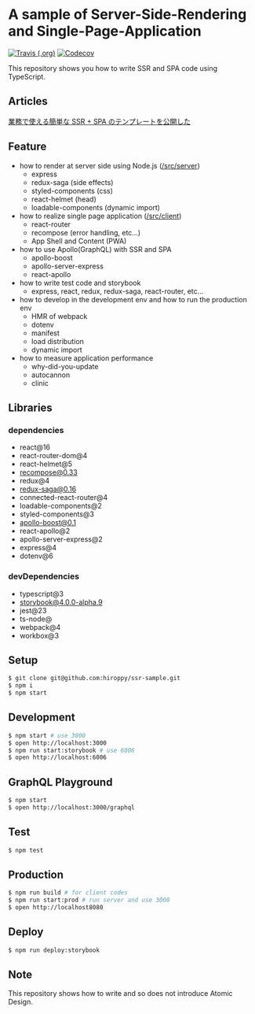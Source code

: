# A sample of Server-Side-Rendering and Single-Page-Application

[![Travis (.org)](https://img.shields.io/travis/hiroppy/ssr-sample.svg?style=flat-square)](https://travis-ci.org/hiroppy/ssr-sample)
[![Codecov](https://img.shields.io/codecov/c/github/hiroppy/ssr-sample.svg?style=flat-square)](https://codecov.io/gh/hiroppy/ssr-sample)

This repository shows you how to write SSR and SPA code using TypeScript.

## Articles

[業務で使える簡単な SSR + SPA のテンプレートを公開した](http://blog.hiroppy.me/entry/ssr-sample)

## Feature

- how to render at server side using Node.js ([/src/server](/src/server))
  - express
  - redux-saga (side effects)
  - styled-components (css)
  - react-helmet (head)
  - loadable-components (dynamic import)
- how to realize single page application ([/src/client](/src/client))
  - react-router
  - recompose (error handling, etc...)
  - App Shell and Content (PWA)
- how to use Apollo(GraphQL) with SSR and SPA
  - apollo-boost
  - apollo-server-express
  - react-apollo
- how to write test code and storybook
  - express, react, redux, redux-saga, react-router, etc...
- how to develop in the development env and how to run the production env
  - HMR of webpack
  - dotenv
  - manifest
  - load distribution
  - dynamic import
- how to measure application performance
  - why-did-you-update
  - autocannon
  - clinic

## Libraries

### dependencies

- react@16
- react-router-dom@4
- react-helmet@5
- recompose@0.33
- redux@4
- redux-saga@0.16
- connected-react-router@4
- loadable-components@2
- styled-components@3
- apollo-boost@0.1
- react-apollo@2
- apollo-server-express@2
- express@4
- dotenv@6

### devDependencies

- typescript@3
- storybook@4.0.0-alpha.9
- jest@23
- ts-node@
- webpack@4
- workbox@3

## Setup

```sh
$ git clone git@github.com:hiroppy/ssr-sample.git
$ npm i
$ npm start
```

## Development

```sh
$ npm start # use 3000
$ open http://localhost:3000
$ npm run start:storybook # use 6006
$ open http://localhost:6006
```

## GraphQL Playground

```sh
$ npm start
$ open http://localhost:3000/graphql
```

## Test

```sh
$ npm test
```

## Production

```sh
$ npm run build # for client codes
$ npm run start:prod # run server and use 3000
$ open http://localhost8080
```

## Deploy

```sh
$ npm run deploy:storybook
```

## Note

This repository shows how to write and so does not introduce Atomic Design.
